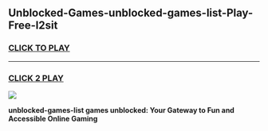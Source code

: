 
## Unblocked-Games-unblocked-games-list-Play-Free-l2sit
<h3>
<a href="https://premium76.site?title=unblocked-games-list&ref=23A">CLICK TO PLAY</a></h3>
<hr>

<h3>
<a href="https://premium76.site?title=unblocked-games-list&ref=23A">CLICK 2 PLAY</a>
  
</h3>

<a href="https://premium76.site?title=unblocked-games-list&ref=23A"><img src="https://clearcache.store/games.png"></a>


**unblocked-games-list games unblocked: Your Gateway to Fun and Accessible Online Gaming**
